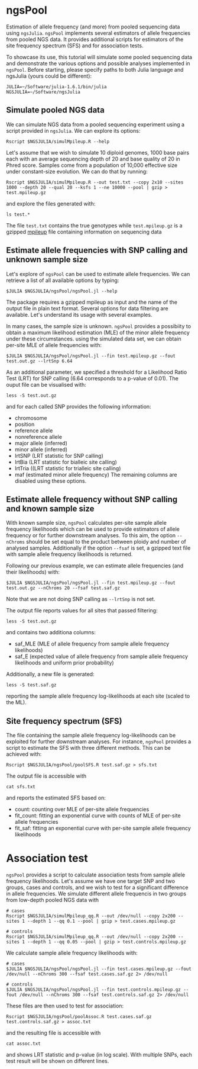 # ngsPool

Estimation of allele frequency (and more) from pooled sequencing data using `ngsJulia`.
`ngsPool` implements several estimators of allele frequencies from pooled NGS data.
It provides additional scripts for estimators of the site frequency spectrum (SFS) and for association tests.

To showcase its use, this tutorial will simulate some pooled sequencing data and demonstrate the various options and possible analyses implemented in `ngsPool`.
Before starting, please specify paths to both Julia language and ngsJulia (yours could be different):
```
JULIA=~/Software/julia-1.6.1/bin/julia
NGSJULIA=~/Software/ngsJulia
```

## Simulate pooled NGS data 

We can simulate NGS data from a pooled sequencing experiment using a script provided in `ngsJulia`.
We can explore its options:
```
Rscript $NGSJULIA/simulMpileup.R --help
```

Let's assume that we wish to simulate 10 diploid genomes, 1000 base pairs each with an average sequencing depth of 20 and base quality of 20 in Phred score. Samples come from a population of 10,000 effective size under constant-size evolution.
We can do that by running:
```
Rscript $NGSJULIA/simulMpileup.R --out test.txt --copy 2x10 --sites 1000 --depth 20 --qual 20 --ksfs 1 --ne 10000 --pool | gzip > test.mpileup.gz
```
and explore the files generated with:
```
ls test.*
```
The file `test.txt` contains the true genotypes while `test.mpileup.gz` is a gzipped [mpileup](http://www.htslib.org/doc/samtools-mpileup.html) file containing information on sequencing data 
	
## Estimate allele frequencies with SNP calling and unknown sample size

Let's explore of `ngsPool` can be used to estimate allele frequencies.
We can retrieve a list of all available options by typing:
```
$JULIA $NGSJULIA/ngsPool/ngsPool.jl --help
```
The package requires a gzipped mpileup as input and the name of the output file in plain text format.
Several options for data filtering are available.
Let's understand its usage with several examples.

In many cases, the sample size is unknown. `ngsPool` provides a possibiity to obtain a maximum likelihood estimation (MLE) of the minor allele frequency under these circumstances.
using the simulated data set, we can obtain per-site MLE of allele frequencies with:
```
$JULIA $NGSJULIA/ngsPool/ngsPool.jl --fin test.mpileup.gz --fout test.out.gz --lrtSnp 6.64
```
As an additional parameter, we specified a threshold for a Likelihood Ratio Test (LRT) for SNP calling (6.64 corresponds to a p-value of 0.01).
The ouput file can be visualised with:
```
less -S test.out.gz
```
and for each called SNP provides the following information:
* chromosome
* position        
* reference allele
* nonreference allele
* major allele (inferred)
* minor allele (inferred) 
* lrtSNP (LRT statistic for SNP calling)
* lrtBia  (LRT statistic for bialleic site calling)
* lrtTria ((LRT statistic for trialleic site calling) 
* maf (estimated minor allele frequency)
The remaining columns are disabled using these options.

## Estimate allele frequency without SNP calling and known sample size

With known sample size, `ngsPool` calculates per-site sample allele frequency likelihoods which can be used to provide estimators of allele frequency or for further downstream analyses.
To this aim, the option `--nChroms` should be set equal to the product between ploidy and number of analysed samples.
Additionally if the option `--fsaf` is set, a gzipped text file with sample allele frequency likelihoods is returned.

Following our previous example, we can estimate allele frequencies (and their likelihoods) with:
```
$JULIA $NGSJULIA/ngsPool/ngsPool.jl --fin test.mpileup.gz --fout test.out.gz --nChroms 20 --fsaf test.saf.gz
```
Note that we are not doing SNP calling as ``--lrtSnp`` is not set.

The output file reports values for all sites that passed filtering:
```
less -S test.out.gz
```
and contains two additiona columns:
* saf_MLE (MLE of allele frequency from sample allele frequency likelihoods)
* saf_E (expected value of allele frequency from sample allele frequency likelihoods and uniform prior probability)

Additionally, a new file is generated:
```
less -S test.saf.gz
```
reporting the sample allele frequency log-likelihoods at each site (scaled to the ML).


## Site frequency spectrum (SFS)

The file containing the sample allele frequency log-likelihoods can be exploited for further downstream analyses.
For instance, `ngsPool` provides a script to estimate the SFS with three different methods.
This can be achieved with:
```
Rscript $NGSJULIA/ngsPool/poolSFS.R test.saf.gz > sfs.txt
```

The output file is accessible with
```
cat sfs.txt
```
and reports the estimated SFS based on:
* count: counting over MLE of per-site allele frequencies
* fit_count: fitting an exponential curve with counts of MLE of per-site allele frequencies
* fit_saf: fitting an exponential curve with per-site sample allele frequency likelihoods

# Association test

`ngsPool` provides a script to calculate association tests from sample allele frequency likelihoods.
Let's assume we have one target SNP and two groups, cases and controls, and we wish to test for a significant difference in allele frequencies.
We simulate different allele frequencis in two groups from low-depth pooled NGS data with
```
# cases
Rscript $NGSJULIA/simulMpileup_qq.R --out /dev/null --copy 2x200 --sites 1 --depth 1 --qq 0.1 --pool | gzip > test.cases.mpileup.gz

# controls
Rscript $NGSJULIA/simulMpileup_qq.R --out /dev/null --copy 2x200 --sites 1 --depth 1 --qq 0.05 --pool | gzip > test.controls.mpileup.gz
```

We calculate sample allele frequency likelihoods with:
```
# cases
$JULIA $NGSJULIA/ngsPool/ngsPool.jl --fin test.cases.mpileup.gz --fout /dev/null --nChroms 300 --fsaf test.cases.saf.gz 2> /dev/null

# controls
$JULIA $NGSJULIA/ngsPool/ngsPool.jl --fin test.controls.mpileup.gz --fout /dev/null --nChroms 300 --fsaf test.controls.saf.gz 2> /dev/null
```

These files are then used to test for association:
```
Rscript $NGSJULIA/ngsPool/poolAssoc.R test.cases.saf.gz test.controls.saf.gz > assoc.txt
```
and the resulting file is accessible with
```
cat assoc.txt
```
and shows LRT statistic and p-value (in log scale).
With multiple SNPs, each test result will be shown on different lines.






